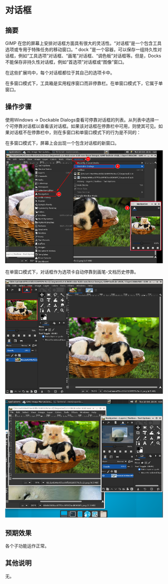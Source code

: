 # 对话框

## 摘要

GIMP 在您的屏幕上安排对话框方面具有很大的灵活性。“对话框”是一个包含工具选项或专用于特殊任务的移动窗口。“ dock ”是一个容器，可以保存一组持久性对话框，例如“工具选项”对话框、“画笔”对话框、“调色板”对话框等。但是，Docks 不能保存非持久性对话框，例如“首选项”对话框或“图像”窗口。

在这些扩展坞中，每个对话框都位于其自己的选项卡中。

在多窗口模式下，工具箱是实用程序窗口而非停靠栏。在单窗口模式下，它属于单窗口。

## 操作步骤

使用Windows -> Dockable Dialogs查看可停靠对话框的列表。从列表中选择一个可停靠对话框以查看该对话框。如果该对话框在停靠栏中可用，则使其可见。如果对话框不在停靠栏中，则在多窗口和单窗口模式下的行为是不同的：

在多窗口模式下，屏幕上会出现一个包含对话框的新窗口。

![对话框-1](./img/对话框-1.png)

在单窗口模式下，对话框作为选项卡自动停靠到画笔-文档历史停靠。

![对话框-2](./img/对话框-2.png)

![对话框-3](./img/对话框-3.png)

## 预期效果

各个子功能运作正常。

## 其他说明

无。
